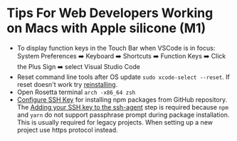 # Tips For Web Developers Working on Macs with Apple silicone (M1)

- To display function keys in the Touch Bar when VSCode is in focus:
    System Preferences :arrow_right: Keyboard :arrow_right: Shortcuts :arrow_right: Function Keys :arrow_right: Click the Plus Sign :arrow_right: select Visual Studio Code
- Reset command line tools after OS update `sudo xcode-select --reset`. If reset doesn't work try [reinstalling](https://medium.com/flawless-app-stories/gyp-no-xcode-or-clt-version-detected-macos-catalina-anansewaa-38b536389e8d). 
- Open Rosetta terminal `arch -x86_64 zsh`
- [Configure SSH Key](https://docs.github.com/en/enterprise-server@3.1/github/authenticating-to-github/connecting-to-github-with-ssh/checking-for-existing-ssh-keys) for installing npm packages from GitHub repository. The [Adding your SSH key to the ssh-agent](https://docs.github.com/en/enterprise-server@3.1/github/authenticating-to-github/connecting-to-github-with-ssh/generating-a-new-ssh-key-and-adding-it-to-the-ssh-agent#adding-your-ssh-key-to-the-ssh-agent) step is required because `npm` and `yarn` do not support passphrase prompt during package installation. This is usually required for legacy projects. When setting up a new project use https protocol instead.